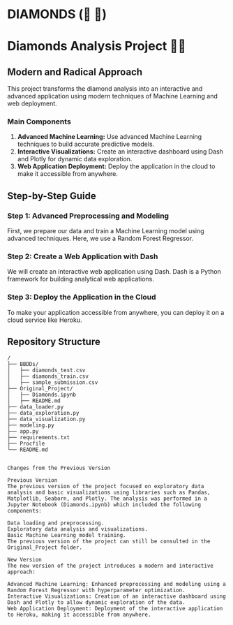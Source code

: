 # DIAMONDS (:gem: :ring:)
# Diamonds Analysis Project 💎💍

## Modern and Radical Approach

This project transforms the diamond analysis into an interactive and advanced application using modern techniques of Machine Learning and web deployment.

### Main Components

1. **Advanced Machine Learning:** Use advanced Machine Learning techniques to build accurate predictive models.
2. **Interactive Visualizations:** Create an interactive dashboard using Dash and Plotly for dynamic data exploration.
3. **Web Application Deployment:** Deploy the application in the cloud to make it accessible from anywhere.

## Step-by-Step Guide

### Step 1: Advanced Preprocessing and Modeling

First, we prepare our data and train a Machine Learning model using advanced techniques. Here, we use a Random Forest Regressor.

### Step 2: Create a Web Application with Dash

We will create an interactive web application using Dash. Dash is a Python framework for building analytical web applications.

### Step 3: Deploy the Application in the Cloud

To make your application accessible from anywhere, you can deploy it on a cloud service like Heroku.

## Repository Structure

```plaintext
/
├── BBDDs/
│   ├── diamonds_test.csv
│   ├── diamonds_train.csv
│   ├── sample_submission.csv
├── Original_Project/
│   ├── Diamonds.ipynb
│   ├── README.md
├── data_loader.py
├── data_exploration.py
├── data_visualization.py
├── modeling.py
├── app.py
├── requirements.txt
├── Procfile
└── README.md


Changes from the Previous Version

Previous Version
The previous version of the project focused on exploratory data analysis and basic visualizations using libraries such as Pandas, Matplotlib, Seaborn, and Plotly. The analysis was performed in a Jupyter Notebook (Diamonds.ipynb) which included the following components:

Data loading and preprocessing.
Exploratory data analysis and visualizations.
Basic Machine Learning model training.
The previous version of the project can still be consulted in the Original_Project folder.

New Version
The new version of the project introduces a modern and interactive approach:

Advanced Machine Learning: Enhanced preprocessing and modeling using a Random Forest Regressor with hyperparameter optimization.
Interactive Visualizations: Creation of an interactive dashboard using Dash and Plotly to allow dynamic exploration of the data.
Web Application Deployment: Deployment of the interactive application to Heroku, making it accessible from anywhere.
